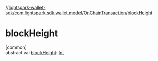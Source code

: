 //[lightspark-wallet-sdk](../../../index.md)/[com.lightspark.sdk.wallet.model](../index.md)/[OnChainTransaction](index.md)/[blockHeight](block-height.md)

# blockHeight

[common]\
abstract val [blockHeight](block-height.md): [Int](https://kotlinlang.org/api/latest/jvm/stdlib/kotlin/-int/index.html)
